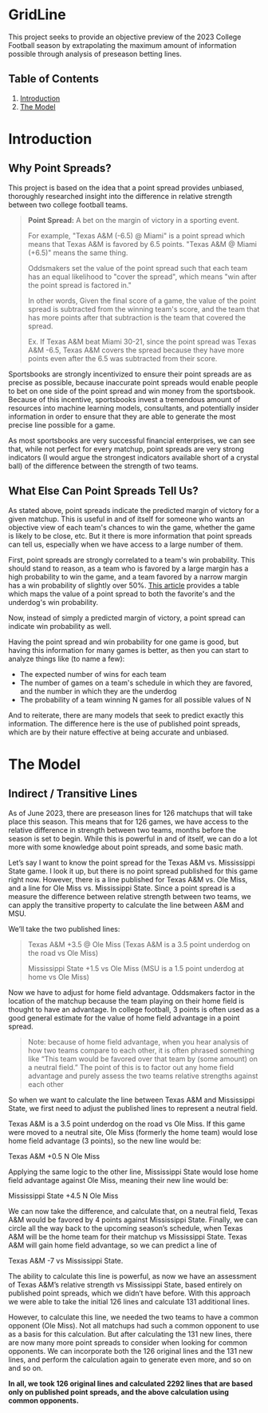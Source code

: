# GridLine

This project seeks to provide an objective preview of the 2023 College Football season by extrapolating the maximum amount of information possible through analysis of preseason betting lines. 

## Table of Contents

1. [Introduction](#introduction)
2. [The Model](#themodel)

# Introduction <a id="introduction"></a>

## Why Point Spreads?

This project is based on the idea that a point spread provides unbiased, thoroughly researched insight into the difference in relative strength between two college football teams. 

> __Point Spread:__ A bet on the margin of victory in a sporting event.
> 
> For example, "Texas A&M (-6.5) @ Miami" is a point spread which means that Texas A&M is favored by 6.5 points. "Texas A&M @ Miami (+6.5)" means the same thing.
> 
> Oddsmakers set the value of the point spread such that each team has an equal likelihood to "cover the spread", which means "win after the point spread is factored in."
> 
> In other words, Given the final score of a game, the value of the point spread is subtracted from the winning team's score, and the team that has more points after that subtraction is the team that covered the spread.
> 
> Ex. If Texas A&M beat Miami 30-21, since the point spread was Texas A&M -6.5, Texas A&M covers the spread because they have more points even after the 6.5 was subtracted from their score.

Sportsbooks are strongly incentivized to ensure their point spreads are as precise as possible, because inaccurate point spreads would enable people to bet on one side of the point spread and win money from the sportsbook. Because of this incentive, sportsbooks invest a tremendous amount of resources into machine learning models, consultants, and potentially insider information in order to ensure that they are able to generate the most precise line possible for a game. 

As most sportsbooks are very successful financial enterprises, we can see that, while not perfect for every matchup, point spreads are very strong indicators (I would argue the strongest indicators available short of a crystal ball) of the difference between the strength of two teams. 

## What Else Can Point Spreads Tell Us?

As stated above, point spreads indicate the predicted margin of victory for a given matchup. This is useful in and of itself for someone who wants an objective view of each team's chances to win the game, whether the game is likely to be close, etc. But it there is more information that point spreads can tell us, especially when we have access to a large number of them. 

First, point spreads are strongly correlated to a team's win probability. This should stand to reason, as a team who is favored by a large margin has a high probability to win the game, and a team favored by a narrow margin has a win probability of slightly over 50%. [This article](https://www.boydsbets.com/college-football-spread-to-moneyline-conversion/) provides a table which maps the value of a point spread to both the favorite's and the underdog's win probability. 

Now, instead of simply a predicted margin of victory, a point spread can indicate win probability as well.

Having the point spread and win probability for one game is good, but having this information for many games is better, as then you can start to analyze things like (to name a few):
- The expected number of wins for each team
- The number of games on a team's schedule in which they are favored, and the number in which they are the underdog
- The probability of a team winning N games for all possible values of N

And to reiterate, there are many models that seek to predict exactly this information. The difference here is the use of published point spreads, which are by their nature effective at being accurate and unbiased.

# The Model <a id="themodel"></a>

## Indirect / Transitive Lines

As of June 2023, there are preseason lines for 126 matchups that will take place this season. This means that for 126 games, we have access to the relative difference in strength between two teams, months before the season is set to begin. While this is powerful in and of itself, we can do a lot more with some knowledge about point spreads, and some basic math.

Let’s say I want to know the point spread for the Texas A&M vs. Mississippi State game. I look it up, but there is no point spread published for this game right now. However, there is a line published for Texas A&M vs. Ole Miss, and a line for Ole Miss vs. Mississippi State. Since a point spread is a measure the difference between relative strength between two teams, we can apply the transitive property to calculate the line between A&M and MSU. 

We’ll take the two published lines:
> Texas A&M +3.5 @ Ole Miss (Texas A&M is a 3.5 point underdog on the road vs Ole Miss)
> 
> Mississippi State +1.5 vs Ole Miss (MSU is a 1.5 point underdog at home vs Ole Miss)

Now we have to adjust for home field advantage. Oddsmakers factor in the location of the matchup because the team playing on their home field is thought to have an advantage. In college football, 3 points is often used as a good general estimate for the value of home field advantage in a point spread.

> Note: because of home field advantage, when you hear analysis of how two teams compare to each other, it is often phrased something like “This team would be favored over that team by (some amount) on a neutral field.” The point of this is to factor out any home field advantage and purely assess the two teams relative strengths against each other

So when we want to calculate the line between Texas A&M and Mississippi State, we first need to adjust the published lines to represent a neutral field. 

Texas A&M is a 3.5 point underdog on the road vs Ole Miss. If this game were moved to a neutral site, Ole Miss (formerly the home team) would lose home field advantage (3 points), so the new line would be:

Texas A&M +0.5 N Ole Miss

Applying the same logic to the other line, Mississippi State would lose home field advantage against Ole Miss, meaning their new line would be:

Mississippi State +4.5 N Ole Miss

We can now take the difference, and calculate that, on a neutral field, Texas A&M would be favored by 4 points against Mississippi State. 
Finally, we can circle all the way back to the upcoming season’s schedule, when Texas A&M will be the home team for their matchup vs Mississippi State. Texas A&M will gain home field advantage, so we can predict a line of

Texas A&M -7 vs Mississippi State.

The ability to calculate this line is powerful, as now we have an assessment of Texas A&M’s relative strength vs Mississippi State, based entirely on published point spreads, which we didn’t have before. With this approach we were able to take the initial 126 lines and calculate 131 additional lines. 

However, to calculate this line, we needed the two teams to have a common opponent (Ole Miss). Not all matchups had such a common opponent to use as a basis for this calculation. But after calculating the 131 new lines, there are now many more point spreads to consider when looking for common opponents. We can incorporate both the 126 original lines and the 131 new lines, and perform the calculation again to generate even more, and so on and so on. 

**In all, we took 126 original lines and calculated 2292 lines that are based only on published point spreads, and the above calculation using common opponents.**

